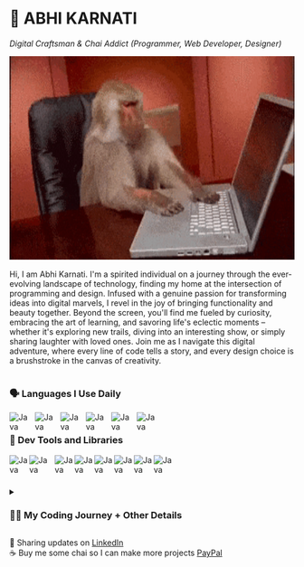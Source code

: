 # 🐐 ABHI KARNATI
*Digital Craftsman & Chai Addict (Programmer, Web Developer, Designer)*

<img width="640" height="360" src="https://github.com/abhikarnati333/abhikarnati333/raw/main/giphy-3.gif">

Hi, I am Abhi Karnati. I'm a spirited individual on a journey through the ever-evolving landscape of technology, finding my home at the intersection of programming and design. Infused with a genuine passion for transforming ideas into digital marvels, I revel in the joy of bringing functionality and beauty together. Beyond the screen, you'll find me fueled by curiosity, embracing the art of learning, and savoring life's eclectic moments – whether it's exploring new trails, diving into an interesting show, or simply sharing laughter with loved ones. Join me as I navigate this digital adventure, where every line of code tells a story, and every design choice is a brushstroke in the canvas of creativity.
#
### 🗣️ Languages I Use Daily
<img align="left" alt="Java" width="35px" style="padding-right:10px;" src="https://cdn.jsdelivr.net/gh/devicons/devicon@latest/icons/javascript/javascript-original.svg" />
<img align="left" alt="Java" width="35px" style="padding-right:10px;" src="https://cdn.jsdelivr.net/gh/devicons/devicon@latest/icons/python/python-plain.svg" />
<img align="left" alt="Java" width="35px" style="padding-right:10px;" src="https://cdn.jsdelivr.net/gh/devicons/devicon@latest/icons/cplusplus/cplusplus-plain.svg" />
<img align="left" alt="Java" width="35px" style="padding-right:10px;" src="https://cdn.jsdelivr.net/gh/devicons/devicon@latest/icons/csharp/csharp-original.svg" />
<img align="left" alt="Java" width="35px" style="padding-right:10px;" src="https://cdn.jsdelivr.net/gh/devicons/devicon@latest/icons/html5/html5-original.svg" />
<img align="left" alt="Java" width="35px" style="padding-right:10px;" src="https://cdn.jsdelivr.net/gh/devicons/devicon@latest/icons/css3/css3-original.svg" />
<br />

### 📖 Dev Tools and Libraries
<img align="left" alt="Java" width="35px" src="https://cdn.jsdelivr.net/gh/devicons/devicon@latest/icons/mongodb/mongodb-original-wordmark.svg" />
<img align="left" alt="Java" width="35px" style="padding-right:10px;" src="https://cdn.jsdelivr.net/gh/devicons/devicon@latest/icons/git/git-original.svg" />
<img align="left" alt="Java" width="35px" src="https://cdn.jsdelivr.net/gh/devicons/devicon@latest/icons/react/react-original-wordmark.svg" />
<img align="left" alt="Java" width="35px" src="https://cdn.jsdelivr.net/gh/devicons/devicon@latest/icons/nextjs/nextjs-original.svg" />
<img align="left" alt="Java" width="35px" src="https://cdn.jsdelivr.net/gh/devicons/devicon@latest/icons/nodejs/nodejs-plain-wordmark.svg" />
<img align="left" alt="Java" width="35px" src="https://cdn.jsdelivr.net/gh/devicons/devicon@latest/icons/express/express-original.svg" />
<img align="left" alt="Java" width="35px" src="https://cdn.jsdelivr.net/gh/devicons/devicon@latest/icons/tailwindcss/tailwindcss-original.svg" />
<img align="left" alt="Java" width="35px" src="https://cdn.jsdelivr.net/gh/devicons/devicon@latest/icons/postman/postman-original.svg" />

<br />

#

<details> 
          <summary><h3>👨‍💻 My Coding Journey + Other Details</h3></summary>
I remember at a young age trying to play the Wii Mario Kart game without my mom yelling at me to turn it off. Even though I rarely won first place, it was the game itself that always excited me, so I still played it anyway. In middle school, I became fascinated with building video games. After watching hundreds of hours of coding tutorials from the BroCode YouTube channel and learning algorithms from my mentor, I was ready to create my own video game. I envisioned a 2D platform game where a fox ventures through a vibrant world, collecting food to feed its family while navigating through various obstacles. As I delved into C# programming, I learned about object-oriented principles and applied them to create the fox character, food items, and obstacles. Implementing collision detection, animation sequences, and scoring systems were also pivotal aspects that added depth to the game. It took months to finish my fox game but the end product turned out to be better than I expected. In high school, I became captivated by applications. I created an Indian Food Tracker app that combined my passion for technology and my love for Indian cuisine. Utilizing my Python skills, I designed an intuitive app where users could log their meals, and the app would provide detailed insights into the nutritional value, offering a holistic approach to health tracking. Every time I was solving those little Exceptions and Syntax errors from the day I began to code, I realized that any problem in my life had a solution. I could either modify the code and right the wrong, or just keep compiling them, producing no output. So, life is not all that different. That is why I want to pursue computer science in college. I know I can work to keep myself happy. Inevitably, what makes me happy is computer science, which is what I want to pursue.
</details>

💼 Sharing updates on <a href="https://www.linkedin.com/in/abhikarnati/" target="_blank">LinkedIn</a> <br>
☕️ Buy me some chai so I can make more projects <a href="https://www.paypal.me/abhikarnati/" target="_blank">PayPal</a>
